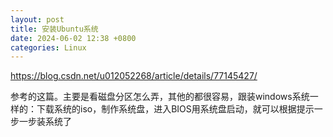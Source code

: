 ```yaml
---
layout: post
title: 安装Ubuntu系统
date: 2024-06-02 12:38 +0800
categories: Linux
---
```


https://blog.csdn.net/u012052268/article/details/77145427/

参考的这篇。主要是看磁盘分区怎么弄，其他的都很容易，跟装windows系统一样的：下载系统的iso，制作系统盘，进入BIOS用系统盘启动，就可以根据提示一步一步装系统了